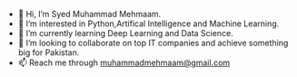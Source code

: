 - 👋 Hi, I’m Syed Muhammad Mehmaam.
- 👀 I’m interested in Python,Artifical Intelligence and Machine Learning.
- 🌱 I’m currently learning Deep Learning and Data Science.
- 💞️ I’m looking to collaborate on top IT companies and achieve something big for Pakistan.
- 📫 Reach me through muhammadmehmaam@gmail.com

<!---
Mehmaam99/Mehmaam99 is a ✨ special ✨ repository because its `README.md` (this file) appears on your GitHub profile.
You can click the Preview link to take a look at your changes.
--->

